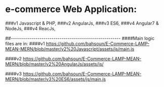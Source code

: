 # e-commerce Web Application:
 ###v1 Javascript & PHP, 
 ###v2 AngularJs, 
 ###v3 ES6, 
 ###v4 Angular7 & NodeJs, 
 ###v4 ReacJs,

##------------------------------------------------------
####Main logic files are in: 
####v1
https://github.com/bahsoun/E-Commerce-LAMP-MEAN-MERN/blob/master/v2%20Javascript/assets/js/main.js

####v2
https://github.com/bahsoun/E-Commerce-LAMP-MEAN-MERN/blob/master/v2%20AngularJs/assets/js/

####v3
https://github.com/bahsoun/E-Commerce-LAMP-MEAN-MERN/blob/master/v3%20ES6/assets/js/main.js
